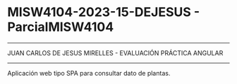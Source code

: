# MISW4104-2023-15-DEJESUS - ParcialMISW4104

***

JUAN CARLOS DE JESUS MIRELLES - EVALUACIÓN PRÁCTICA ANGULAR

***

Aplicación web tipo SPA para consultar dato de plantas.
